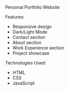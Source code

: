 Personal Portfolio Website

Features:
- Responsive design
- Dark/Light Mode
- Contact section
- About section
- Work Experience section
- Project showcase

Technologies Used:
- HTML
- CSS
- JavaScript
